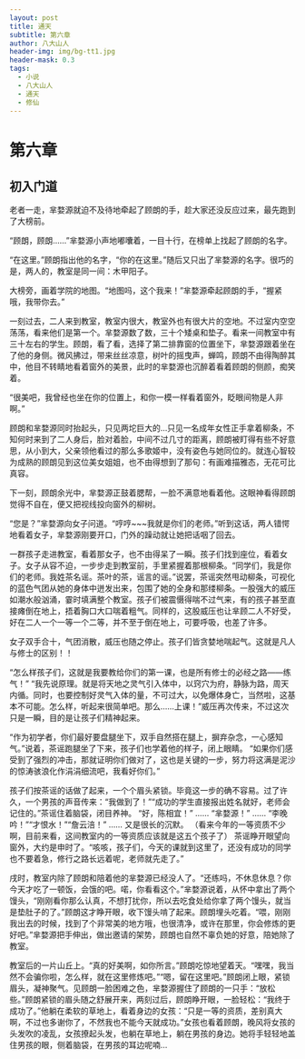 ```yaml
---
layout: post
title: 通天
subtitle: 第六章
author: 八大山人
header-img: img/bg-tt1.jpg
header-mask: 0.3
tags:
  - 小说
  - 八大山人
  - 通天
  - 修仙
---
```


# **第六章**

初入门道
--

老者一走，芈婺源就迫不及待地牵起了顾朗的手，趁大家还没反应过来，最先跑到了大榜前。

“顾朗，顾朗……”芈婺源小声地嘟囔着，一目十行，在榜单上找起了顾朗的名字。

“在这里。”顾朗指出他的名字，“你的在这里。”随后又只出了芈婺源的名字。很巧的是，两人的，教室是同一间：木甲阳子。

大榜旁，画着学院的地图。“地图吗，这个我来！”芈婺源牵起顾朗的手，“握紧哦，我带你去。”

一刻过去，二人来到教室，教室内很大，教室外也有很大片的空地。不过室内空空荡荡，看来他们是第一个。芈婺源数了数，三十个矮桌和垫子。看来一间教室中有三十左右的学生。顾朗，看了看，选择了第二排靠窗的位置坐下，芈婺源跟着坐在了他的身侧。微风拂过，带来丝丝凉意，树叶的摇曳声，蝉鸣，顾朗不由得陶醉其中，他目不转睛地看着窗外的美景，此时的芈婺源也沉醉着看着顾朗的侧颜，痴笑着。

“很美吧，我曾经也坐在你的位置上，和你一模一样看着窗外，眨眼间物是人非啊。”

顾朗和芈婺源同时抬起头，只见两坨巨大的…只见一名成年女性正手拿着柳条，不知何时来到了二人身后，脸对着脸，中间不过几寸的距离，顾朗被盯得有些不好意思，从小到大，父亲领他看过的那么多歌姬中，没有姿色与她同位的。就连心智较为成熟的顾朗见到这位美女姐姐，也不由得想到了那句：有画难描雅态，无花可比真容。

下一刻，顾朗余光中，芈婺源正鼓着腮帮，一脸不满意地看着他。这眼神看得顾朗觉得不自在，便又把视线投向窗外的柳树。

“您是？”芈婺源向女子问道。“哼哼~~~我就是你们的老师。”听到这话，两人错愕地看着女子，芈婺源刚要开口，门外的躁动就让她把话咽了回去。

一群孩子走进教室，看着那女子，也不由得呆了一瞬。孩子们找到座位，看着女子。女子从容不迫，一步步走到教室前，手里紧握着那根柳条。“同学们，我是你们的老师。我姓茶名谣。茶叶的茶，谣言的谣。”说罢，茶谣突然甩动柳条，可视化的蓝色气团从她的身体中迸发出来，包围了她的全身和那缕柳条。一股强大的威压如潮水般汹涌，霎时填满整个教室。孩子们被震慑得喘不过气来，有的孩子甚至直接瘫倒在地上，捂着胸口大口喘着粗气。同样的，这股威压也让芈顾二人不好受，好在二人一个一等一个二等，并不至于倒在地上，可要呼吸，也差了许多。

女子双手合十，气团消散，威压也随之停止。孩子们皆贪婪地喘起气。这就是凡人与修士的区别！！

“怎么样孩子们，这就是我要教给你们的第一课，也是所有修士的必经之路——练气！”
“我先说原理。就是将天地之灵气引入体中，以窍穴为府，静脉为路，周天内循。同时，也要控制好灵气入体的量，不可过大，以免爆体身亡，当然啦，这基本不可能。怎么样，听起来很简单吧。那么……上课！”威压再次传来，不过这次只是一瞬，目的是让孩子们精神起来。

“作为初学者，你们最好要盘腿坐下，双手自然搭在腿上，摒弃杂念，一心感知气。”说着，茶谣跑腿坐了下来，孩子们也学着他的样子，闭上眼睛。
“如果你们感受到了强烈的冲击，那就证明你们做对了，这也是关键的一步，努力将这满是泥沙的惊涛骇浪化作涓涓细流吧，我看好你们。”

孩子们按茶谣的话做了起来，一个个眉头紧锁。毕竟这一步的确不容易。过了许久，一个男孩的声音传来：“我做到了！”“成功的学生直接报出姓名就好，老师会记住的。”茶谣住着脑袋，闭目养神。
“好，陈相宜！”
……
“芈婺源！”
……
“李晚吟！”“才恨水！”“詹云涪！”
……
又是很长的沉默。
（看来今年的一等资质不少啊，目前来看，这间教室内的一等资质应该就是这五个孩子了）
茶谣睁开眼望向窗外，大约是申时了。“咳咳，孩子们，今天的课就到这里了，还没有成功的同学也不要着急，修行之路长远着呢，老师就先走了。”

戌时，教室内除了顾朗和陪着他的芈婺源已经没人了。“还练吗，不休息休息？你今天才吃了一顿饭，会饿的吧。喏，你看看这个。”芈婺源说着，从怀中拿出了两个馒头，“刚刚看你那么认真，不想打扰你，所以去吃食处给你拿了两个馒头，就当是垫肚子的了。”顾朗这才睁开眼，收下馒头啃了起来。顾朗埋头吃着。“喂，刚刚我出去的时候，找到了个非常美的地方哦，也很清净，或许在那里，你会修炼的更好吧。”芈婺源把手伸出，做出邀请的架势，顾朗也自然不辜负她的好意，陪她除了教室。

教室后的一片山丘上。“真的好美啊，如你所言。”顾朗吃惊地望着天。“嘿嘿，我当然不会骗你啦，怎么样，就在这里修炼吧。”“嗯，留在这里吧。”顾朗闭上眼，紧锁眉头，凝神聚气。见顾朗一脸困难之色，芈婺源握住了顾朗的一只手：“放松些。”顾朗紧锁的眉头随之舒展开来，两刻过后，顾朗睁开眼，一脸轻松：“我终于成功了。”他躺在柔软的草地上，看着身边的女孩：“只是一等的资质，差别真大啊，不过也多谢你了，不然我也不能今天就成功。”女孩也看着顾朗，晚风将女孩的头发吹的凌乱，女孩撩起头发，也躺在草地上，躺在男孩的身边。她将手轻轻地盖住男孩的眼，侧着脑袋，在男孩的耳边呢喃…
